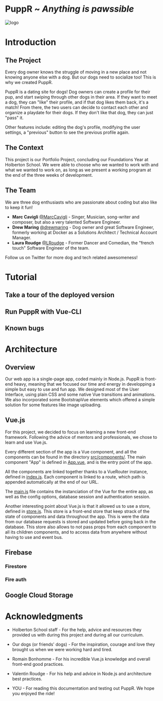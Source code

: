 # PuppR ~ *Anything is pawssible*

![logo](https://i.imgur.com/zg49V5K.png)

# Introduction

## The Project
Every dog owner knows the struggle of moving in a new place and not knowing anyone else with a dog. But our dogs need to socialize too! This is why we created PuppR.

PuppR is a dating site for dogs! Dog owners can create a profile for their pup, and start swiping through other dogs in their area. If they want to meet a dog, they can "like" their profile, and if that dog likes them back, it's a match! From there, the two users can decide to contact each other and organize a playdate for their dogs. If they don't like that dog, they can just "pass" it.

Other features include: editing the dog's profile, modifying the user settings, a "previous" button to see the previous profile again.

## The Context
This project is our Portfolio Project, concluding our Foundations Year at Holberton School. We were able to choose who we wanted to work with and what we wanted to work on, as long as we present a working program at the end of the three weeks of development.

## The Team
We are three dog enthusiasts who are passionate about coding but also like to keep it fun!

* **Marc Cavigli** [@MarcCavigli](https://twitter.com/MarcCavigli) - Singer, Musician, song-writer and composer, but also a very talented Software Engineer.
* **Drew Maring** [@drewmaring](https://twitter.com/drewmaring) - Dog owner and great Software Engineer, formerly working at Docker as a Solutions Architect / Technical Account Manager.
* **Laura Roudge** [@LRoudge](https://twitter.com/LRoudge) - Former Dancer and Comedian, the "french touch" Software Engineer of the team.

Follow us on Twitter for more dog and tech related awesomeness!

# Tutorial

## Take a tour of the deployed version
## Run PuppR with Vue-CLI
## Known bugs

# Architecture

## Overview
Our web app is a single-page app, coded mainly in Node.js. PuppR is front-end heavy, meaning that we focused our time and energy in developping a simple but easy to use and fun app. We designed most of the User Interface, using plain CSS and some native Vue transitions and animations. We also incorporated some BootstrapVue elements which offered a simple solution for some features like image uploading.

## Vue.js
For this project, we decided to focus on learning a new front-end framework. Following the advice of mentors and professionals, we chose to learn and use Vue.js.

Every different section of the app is a Vue component, and all the components can be found in the directory [src/components/](./src/components/). The main component "App" is defined in [App.vue](./src/App.vue), and is the entry point of the app.

All the components are linked together thanks to a VueRouter instance, defined in [index.js](./routes/index.js). Each component is linked to a route, which path is appended automatically at the end of our URL.

The [main.js](./src/main.js) file contains the instanciation of the Vue for the entire app, as well as the config options, database session and authentication session.

Another interesting point about Vue.js is that it allowed us to use a store, defined in [store.js](./src/store.js). This store is a front-end store that keep strack of the state of components and data throughout the app. This is were the data from our database requests is stored and updated before going back in the database. This store also allows to not pass props from each component to all its children components, and to access data from anywhere without having to use and event bus.

## Firebase

### Firestore
### Fire auth

## Google Cloud Storage

# Acknowledgments

* Holberton School staff - For the help, advice and resources they provided us with during this project and during all our curriculum.

* Our dogs (or friends' dogs) - For the inspiration, courage and love they brought us when we were working hard and tired.

* Romain Bonhomme - For his incredible Vue.js knowledge and overall front-end good practices.

* Valentin Roudge - For his help and advice in Node.js and architecture best practices.

* YOU - For reading this documentation and testing out PuppR. We hope you enjoyed the ride!
